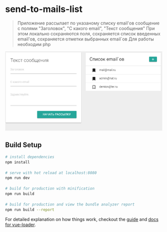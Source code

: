 # send-to-mails-list

> Приложение рассылает по указаному списку email'ов сообщение с полями "Заголовок", "С какого email", "Текст сообщения"
> При этом локально сохраняются поля, сохраняется список введенных email'ов, сохраняется отметки выбранных email`ов
> Для работы необходим php

![Общий вид приложения](image.png)

## Build Setup

``` bash
# install dependencies
npm install

# serve with hot reload at localhost:8080
npm run dev

# build for production with minification
npm run build

# build for production and view the bundle analyzer report
npm run build --report
```

For detailed explanation on how things work, checkout the [guide](http://vuejs-templates.github.io/webpack/) and [docs for vue-loader](http://vuejs.github.io/vue-loader).
